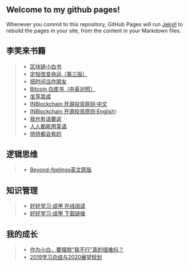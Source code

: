 ## Welcome to my github pages!
Whenever you commit to this repository, GitHub Pages will run [Jekyll](https://jekyllrb.com/) to rebuild the pages in your site, from the content in your Markdown files.

## 李笑来书籍
> * [区块链小白书](https://blockchainlittlebook.com)
> * [定投改变命运（第三版）](https://onregularinvesting.com)
> * [把时间当作朋友](/befriending-time/)
> * [Bitcoin 白皮书（中英对照）](/bitcoin-whitepaper-cn-en-translation/Bitcoin-Whitepaper-EN-CN.html)
> * [坐享其成](https://github.com/xiaolai/zuoxiangqicheng)
> * [INBlockchain 开源投资原则·中文](/INB-Principles/cn/) 
> * [INBlockchain 开源投资原则·English](/INB-Principles/en/))
> * [我也有话要说](/i-have-a-say/)
> * [人人都能用英语](/everyone-can-use-english/)
> * [挤挤都会有的](/ji/)

## 逻辑思维
> * [Beyond-feelings英文原版](https://nbviewer.jupyter.org/github/liudawozhemebang/beyond-feelings/blob/master/Beyond_Feelings_A_Guide_to_Critical_Thin.pdf)
## 知识管理
> * [好好学习·成甲  在线阅读](https://yuedu.163.com/book_reader/a5f3c3a6aebf47ca95f7efafd188dc88_4)
> * [好好学习·成甲  下载链接](https://epubw.com/download/?o=uve5C1o=)

## 我的成长
> * [作为小白，要摆脱“我不行”真的很难吗？](/作为小白，要摆脱“我不行”真的很难吗？/)
> * [2019学习总结与2020展望规划](/2019学习总结与2020展望规划.md/)

